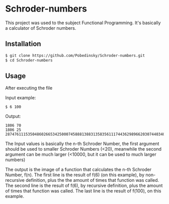# Schroder-numbers
This project was used to the subject Functional Programming. It's basically a calculator of Schroder numbers. 
## Installation


```bash
$ git clone https://github.com/Pobedinsky/Schroder-numbers.git
$ cd Schroder-numbers
```

## Usage

After executing the file

Input example:
```
$ 6 100
```
Output:
```
1806 70
1806 25
28747611153504860266534250007458881388313583561117443629896620307440340890
```

The Input values is basically the n-th Schroder Number, the first argument should be used to smaller Schroder Numbers (<20), meanwhile the second argument can be much larger (<10000, but it can be used to much larger numbers)

The output is the image of a function that calculates the n-th Schroder Number, f(n).
The first line is the result of f(6) (on this example), by non-recursive definition, plus the the amount of times that function was called. 
The second line is the result of f(6), by recursive definition, plus the amount of times that function was called.
The last line is the result of f(100), on this example.
